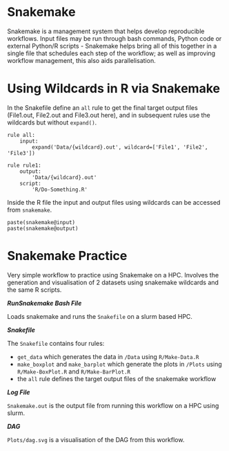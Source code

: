 # Snakemake
Snakemake is a management system that helps develop reproducible workflows. Input files may be run through bash commands, Python code or external Python/R scripts - Snakemake helps bring all of this together in a single file that schedules each step of the workflow; as well as improving workflow management, this also aids parallelisation.

# Using Wildcards in R via Snakemake

In the Snakefile define an `all` rule to get the final target output files (File1.out, File2.out and File3.out here), and in subsequent rules use the wildcards but without `expand()`.
```
rule all:
    input:
        expand('Data/{wildcard}.out', wildcard=['File1', 'File2', 'File3'])

rule rule1:
    output:
        'Data/{wildcard}.out'
    script:
        'R/Do-Something.R'
```
Inside the R file the input and output files using wildcards can be accessed from `snakemake`.
```
paste(snakemake@input)
paste(snakemake@output)
```

# Snakemake Practice
Very simple workflow to practice using Snakemake on a HPC. Involves the generation and visualisation of 2 datasets using snakemake wildcards and the same R scripts.

***RunSnakemake Bash File***

Loads snakemake and runs the `Snakefile` on a slurm based HPC.

***Snakefile***

The `Snakefile` contains four rules: 
- `get_data` which generates the data in `/Data` using `R/Make-Data.R`
- `make_boxplot` and `make_barplot` which generate the plots in `/Plots` using `R/Make-BoxPlot.R` and `R/Make-BarPlot.R`
- the `all` rule defines the target output files of the snakemake workflow

***Log File***

`Snakemake.out` is the output file from running this workflow on a HPC using slurm.

***DAG***

`Plots/dag.svg` is a visualisation of the DAG from this workflow.

